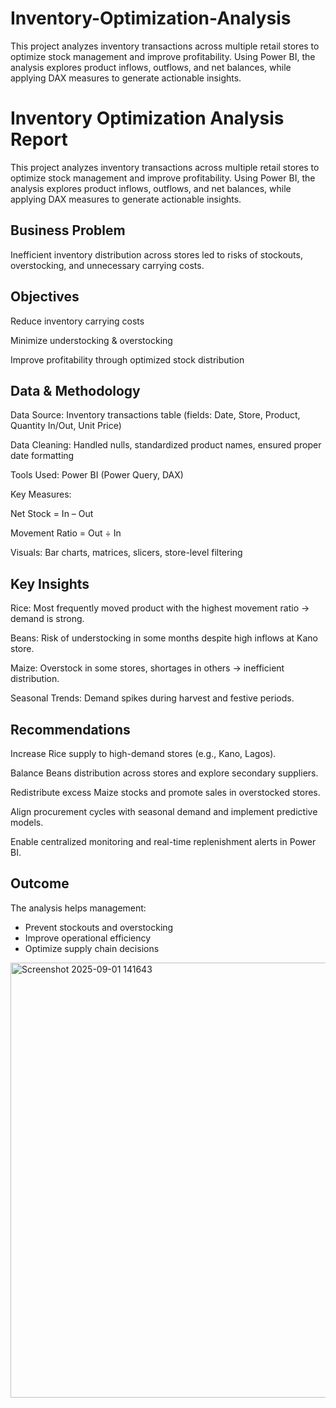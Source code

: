 # Inventory-Optimization-Analysis
This project analyzes inventory transactions across multiple retail stores to optimize stock management and improve profitability. Using Power BI, the analysis explores product inflows, outflows, and net balances, while applying DAX measures to generate actionable insights.
# Inventory Optimization Analysis Report

This project analyzes inventory transactions across multiple retail stores to optimize stock management and improve profitability. Using Power BI, the analysis explores product inflows, outflows, and net balances, while applying DAX measures to generate actionable insights.

## Business Problem

Inefficient inventory distribution across stores led to risks of stockouts, overstocking, and unnecessary carrying costs.

## Objectives

Reduce inventory carrying costs

Minimize understocking & overstocking

Improve profitability through optimized stock distribution

## Data & Methodology

Data Source: Inventory transactions table (fields: Date, Store, Product, Quantity In/Out, Unit Price)

Data Cleaning: Handled nulls, standardized product names, ensured proper date formatting

Tools Used: Power BI (Power Query, DAX)

Key Measures:

Net Stock = In – Out

Movement Ratio = Out ÷ In

Visuals: Bar charts, matrices, slicers, store-level filtering

## Key Insights

Rice: Most frequently moved product with the highest movement ratio → demand is strong.

Beans: Risk of understocking in some months despite high inflows at Kano store.

Maize: Overstock in some stores, shortages in others → inefficient distribution.

Seasonal Trends: Demand spikes during harvest and festive periods.

## Recommendations

Increase Rice supply to high-demand stores (e.g., Kano, Lagos).

Balance Beans distribution across stores and explore secondary suppliers.

Redistribute excess Maize stocks and promote sales in overstocked stores.

Align procurement cycles with seasonal demand and implement predictive models.

Enable centralized monitoring and real-time replenishment alerts in Power BI.

## Outcome

The analysis helps management:
* Prevent stockouts and overstocking
* Improve operational efficiency
* Optimize supply chain decisions

<img width="1290" height="696" alt="Screenshot 2025-09-01 141643" src="https://github.com/user-attachments/assets/01522ae9-0407-4289-acf8-fe2836359632" />
